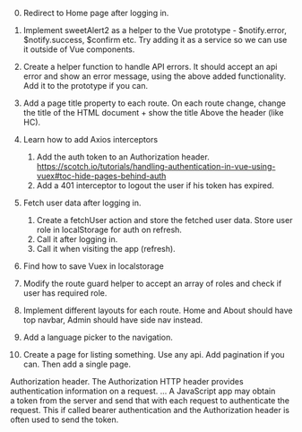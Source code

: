0. Redirect to Home page after logging in.

1. Implement sweetAlert2 as a helper to the Vue prototype - $notify.error, $notify.success, $confirm etc. Try adding it as a service so we can use it outside of Vue components. 

2. Create a helper function to handle API errors. It should accept an api error and show an error message, using the above added functionality. Add it to the prototype if you can.

3. Add a page title property to each route. On each route change, change the title of the HTML document + show the title Above the header (like HC).

4. Learn how to add Axios interceptors
    1. Add the auth token to an Authorization header.
https://scotch.io/tutorials/handling-authentication-in-vue-using-vuex#toc-hide-pages-behind-auth
    2. Add a 401 interceptor to logout the user if his token has expired.
 

5. Fetch user data after logging in. 
	1. Create a fetchUser action and store the fetched user data. Store user role in localStorage for auth on refresh.
	2. Call it after logging in.
	3. Call it when visiting the app (refresh).

6. Find how to save Vuex in localstorage

7. Modify the route guard helper to accept an array of roles and check if user has required role.

8. Implement different layouts for each route. Home and About should have top navbar, Admin should have side nav instead.

9. Add a language picker to the navigation.

10. Create a page for listing something. Use any api. Add pagination if you can. Then add a single page.

Authorization header. The Authorization HTTP header provides authentication information on a request. ... A JavaScript app may obtain a token from the server and send that with each request to authenticate the request. This if called bearer authentication and the Authorization header is often used to send the token.
